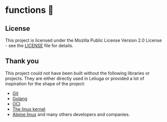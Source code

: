 # functions 👋

## License

This project is licensed under the Mozilla Public License Version 2.0 License - see the [LICENSE](LICENSE) file for details.

## Thank you

This project could not have been built without the following libraries or projects. They are either directly used in Leliuga or provided a lot of inspiration for the shape of the project:

- [Git](https://git-scm.com/)
- [Golang](https://go.dev/)
- [OCI](https://opencontainers.org/)
- [The linux kernel](https://www.kernel.org/)
- [Alpine linux](https://www.alpinelinux.org/) and many others developers and companies.
